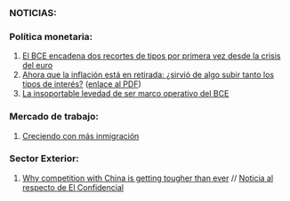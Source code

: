 <br /> 


### NOTICIAS:

### Política monetaria:
1. [El BCE encadena dos recortes de tipos por primera vez desde la crisis del euro](https://elpais.com/economia/2024-10-17/el-bce-encadena-dos-recortes-de-tipos-por-primera-vez-desde-la-crisis-del-euro.html)
2. [Ahora que la inflación está en retirada: ¿sirvió de algo subir tanto los tipos de interés?](https://www.elconfidencial.com/economia/2024-10-18/que-servido-subir-tipos-interes-bce_3986319/) ([enlace al PDF](https://github.com/otoperalias/Macro/blob/main/files/news/Noticia%20El%20Confidencial.pdf))
3. [La insoportable levedad de ser marco operativo del BCE](https://nadaesgratis.es/hugo-rodriguez/la-insoportable-levedad-de-ser-marco-operativo-del-bce)

### Mercado de trabajo:
1. [Creciendo con más inmigración](https://github.com/otoperalias/Macro/blob/main/files/news/Creciendo%20con%20m%C3%A1s%20inmigraci%C3%B3n.jpeg)

### Sector Exterior:
1. [Why competition with China is getting tougher than ever](https://www.ecb.europa.eu/press/blog/date/2024/html/ecb.blog240903~57f1b63192.en.html) // [Noticia al respecto de El Confidencial](https://nadaesgratis.es/hugo-rodriguez/la-insoportable-levedad-de-ser-marco-operativo-del-bce)
